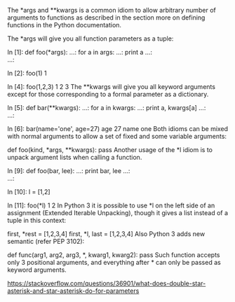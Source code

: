 

The *args and **kwargs is a common idiom to allow arbitrary number of arguments to functions as described in the section more on defining functions in the Python documentation.

The *args will give you all function parameters as a tuple:


In [1]: def foo(*args):
   ...:     for a in args:
   ...:         print a
   ...:         
   ...:         

In [2]: foo(1)
1


In [4]: foo(1,2,3)
1
2
3
The **kwargs will give you all keyword arguments except for those corresponding to a formal parameter as a dictionary.

In [5]: def bar(**kwargs):
   ...:     for a in kwargs:
   ...:         print a, kwargs[a]
   ...:         
   ...:         

In [6]: bar(name='one', age=27)
age 27
name one
Both idioms can be mixed with normal arguments to allow a set of fixed and some variable arguments:

def foo(kind, *args, **kwargs):
   pass
Another usage of the *l idiom is to unpack argument lists when calling a function.

In [9]: def foo(bar, lee):
   ...:     print bar, lee
   ...:     
   ...:     

In [10]: l = [1,2]

In [11]: foo(*l)
1 2
In Python 3 it is possible to use *l on the left side of an assignment (Extended Iterable Unpacking), though it gives a list instead of a tuple in this context:

first, *rest = [1,2,3,4]
first, *l, last = [1,2,3,4]
Also Python 3 adds new semantic (refer PEP 3102):

def func(arg1, arg2, arg3, *, kwarg1, kwarg2):
    pass
Such function accepts only 3 positional arguments, and everything after * can only be passed as keyword arguments.

https://stackoverflow.com/questions/36901/what-does-double-star-asterisk-and-star-asterisk-do-for-parameters
